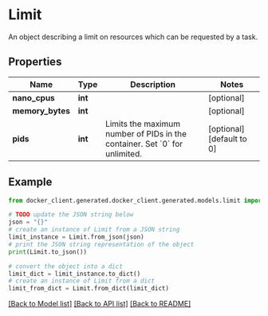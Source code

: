 # Limit

An object describing a limit on resources which can be requested by a task. 

## Properties

Name | Type | Description | Notes
------------ | ------------- | ------------- | -------------
**nano_cpus** | **int** |  | [optional] 
**memory_bytes** | **int** |  | [optional] 
**pids** | **int** | Limits the maximum number of PIDs in the container. Set &#x60;0&#x60; for unlimited.  | [optional] [default to 0]

## Example

```python
from docker_client.generated.docker_client.generated.models.limit import Limit

# TODO update the JSON string below
json = "{}"
# create an instance of Limit from a JSON string
limit_instance = Limit.from_json(json)
# print the JSON string representation of the object
print(Limit.to_json())

# convert the object into a dict
limit_dict = limit_instance.to_dict()
# create an instance of Limit from a dict
limit_from_dict = Limit.from_dict(limit_dict)
```
[[Back to Model list]](../README.md#documentation-for-models) [[Back to API list]](../README.md#documentation-for-api-endpoints) [[Back to README]](../README.md)


